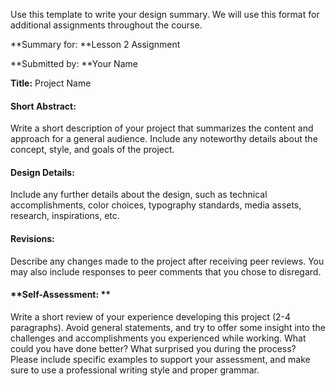 Use this template to write your design summary. We will use this format for additional assignments throughout the course.



**Summary for: **Lesson 2 Assignment

**Submitted by: **Your Name

**Title:** Project Name

#### **Short Abstract:**

Write a short description of your project that summarizes the content and approach for a general audience. Include any noteworthy details about the concept, style, and goals of the project. 

#### **Design Details:**

Include any further details about the design, such as technical accomplishments, color choices, typography standards, media assets, research, inspirations, etc.

#### **Revisions:**

Describe any changes made to the project after receiving peer reviews. You may also include responses to peer comments that you chose to disregard. 

#### **Self-Assessment: **

Write a short review of your experience developing this project \(2-4 paragraphs\). Avoid general statements, and try to offer some insight into the challenges and accomplishments you experienced while working. What could you have done better? What surprised you during the process? Please include specific examples to support your assessment, and make sure to use a professional writing style and proper grammar.

